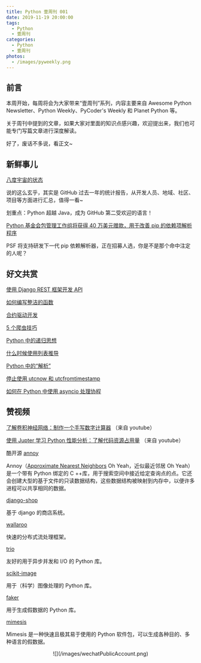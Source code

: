 ```yaml
---
title: Python 壹周刊 001
date: 2019-11-19 20:00:00
tags:
  - Python
  - 壹周刊
categories:
  - Python
  - 壹周刊
photos:
  - /images/pyweekly.png
---
```


## 前言

本周开始，每周将会为大家带来“壹周刊”系列，内容主要来自 Awesome Python Newsletter、Python Weekly、PyCoder's Weekly 和 Planet Python 等。

关于周刊中提到的文章，如果大家对里面的知识点感兴趣，欢迎提出来，我们也可能专门写篇文章进行深度解读。

好了，废话不多说，看正文~

<!-- more -->

## 新鲜事儿

[八度宇宙的状态](https://octoverse.github.com/)

说的这么玄乎，其实是 GitHub 过去一年的统计报告，从开发人员、地域、社区、项目等方面进行汇总，值得一看~

划重点：Python 超越 Java，成为 GitHub 第二受欢迎的语言！

[Python 基金会包管理工作组将获得 40 万美元赠款，用于改善 pip 的依赖项解析程序](http://pyfound.blogspot.com/2019/11/seeking-developers-for-paid-contract.html)

PSF 将支持研发下一代 pip 依赖解析器，正在招募人选，你是不是那个命中注定的人呢？

## 好文共赏

[使用 Django REST 框架开发 API](https://dev.to/django_stars/development-of-apis-with-django-rest-framework-499o)

[如何编写整洁的函数](https://dev.to/singh1114/how-to-write-cleaner-functions-j4m)

[合约驱动开发](https://articles.life4web.ru/python/contracts/)

[5 个爬虫技巧](https://medium.com/python4you/5-scraping-tips-1827f27197b5)

[Python 中的递归思想](https://realpython.com/courses/thinking-recursively-python/)

[什么时候使用列表推导](https://realpython.com/list-comprehension-python/)

[Python 中的“解析”](https://asthasr.github.io/posts/parsing-in-python/)

[停止使用 utcnow 和 utcfromtimestamp](https://blog.ganssle.io/articles/2019/11/utcnow.html)

[如何在 Python 中使用 asyncio 处理协程](https://www.marsja.se/how-to-handle-coroutines-with-asyncio-in-python/)

## 赞视频

[了解卷积神经网络：制作一个手写数字计算器](https://www.youtube.com/watch?v=eyKwPyOqMg4) （来自 youtube）

[使用 Jupter 学习 Python 性能分析：了解代码资源占用量](https://www.youtube.com/watch?v=MgBgMyYROTE) （来自 youtube）

酷开源
[annoy]()

Annoy（[Approximate Nearest Neighbors](http://en.wikipedia.org/wiki/Nearest_neighbor_search#Approximate_nearest_neighbor) Oh Yeah，近似最近邻居 Oh Yeah）是一个带有 Python 绑定的 C ++库，用于搜索空间中接近给定查询点的点。它还会创建大型的基于文件的只读数据结构，这些数据结构被映射到内存中，以便许多进程可以共享相同的数据。

[django-shop](https://github.com/awesto/django-shop)

基于 django 的商店系统。

[wallaroo](https://github.com/WallarooLabs/wallaroo)

快速的分布式流处理框架。

[trio](https://github.com/python-trio/trio)

友好的用于异步并发和 I/O 的 Python 库。

[scikit-image](https://github.com/scikit-image/scikit-image)

用于（科学）图像处理的 Python 库。

[faker](https://github.com/joke2k/faker)

用于生成假数据的 Python 库。

[mimesis](https://github.com/lk-geimfari/mimesis)

Mimesis 是一种快速且极其易于使用的 Python 软件包，可以生成各种目的、多种语言的假数据。

<div align=center>
![](/images/wechatPublicAccount.png)
</div>

